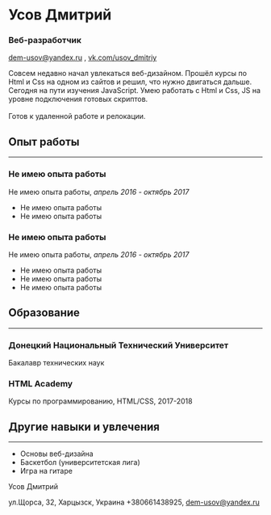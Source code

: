<!DOCTYPE html>
<html lang="ru"> 
<meta charset="UTF-8">
<head>
    <title>Резюме</title>
	<link href="style.css" rel="stylesheet">
</head>
<body>
    <div id="header">
        <h1>Усов Дмитрий</h1>
        <h3>Веб-разработчик</h3>
        <p>
            <a href="dem-usov@yandex.ru">dem-usov@yandex.ru</a> , 
            <a href="vk.com/usov_dmitriy">vk.com/usov_dmitriy</a>
        </p>
    </div>
    <div id="main">
        <p> Совсем недавно начал увлекаться веб-дизайном. Прошёл курсы по Html и Сss
 на одном из сайтов и решил, что нужно двигаться дальше. Сегодня на пути изучения JavaScript.
 Умею работать с Html и Css, JS на уровне подключения готовых скриптов.
        <br>
        <br>
        Готов к удаленной работе и релокации.
        </p>
        <h2> Опыт работы  </h2>
        <hr>
        <h3>Не имею опыта работы</h3>
        <p>Не имею опыта работы, <i>апрель 2016 - октябрь 2017</i></p>
        <ul>
            <li>Не имею опыта работы</li>
            <li>Не имею опыта работы</li>
        </ul>    
         <h3>Не имею опыта работы</h3>
         <p>Не имею опыта работы, <i>апрель 2016 - октябрь 2017</i></p>
        <ul>
            <li>Не имею опыта работы</li>
            <li>Не имею опыта работы</li>
            <li>Не имею опыта работы</li>
        </ul>    
        <h2> Образование  </h2>
        <hr>
            <h3>Донецкий Национальный Технический Университет</h3>
            <p>Бакалавр технических наук</p>
            <h3>HTML Academy</h3>
            <p>Курсы по программированию, HTML/CSS, 2017-2018</p>
        <h2> Другие навыки и увлечения </h2>
        <hr>
        <ul>
            <li>Основы веб-дизайна</li>
            <li>Баскетбол (университетская лига)</li>
            <li>Игра на гитаре</li>
        </ul>
    </div>
    <div id="footer">
        <p>Усов Дмитрий</p>
        <p>ул.Щорса, 32, Харцызск, Украина +380661438925, <a href="dem-usov@ynadex.ru">dem-usov@yandex.ru</a></p>
    </div>

  </body>
</html>
